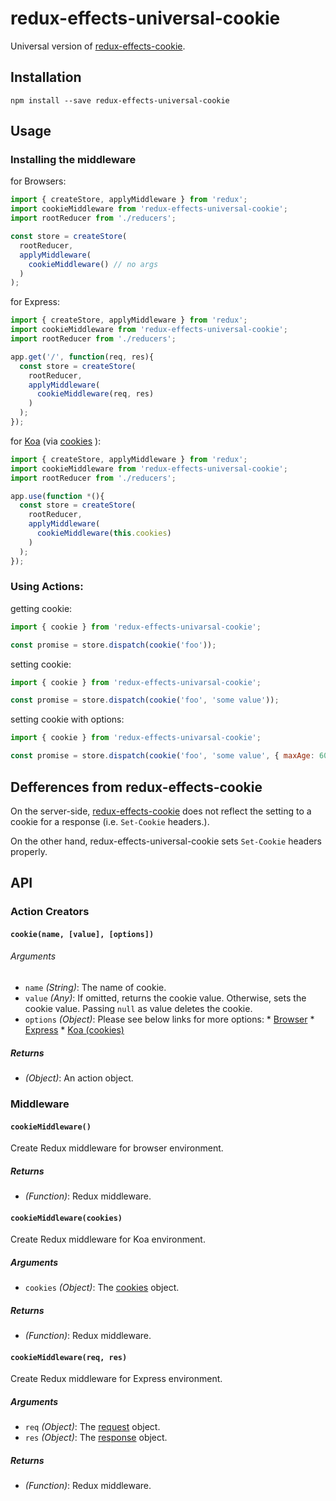 # redux-effects-universal-cookie

Universal version of
[redux-effects-cookie](https://github.com/redux-effects/redux-effects-cookie).

## Installation

```
npm install --save redux-effects-universal-cookie
```

## Usage

### Installing the middleware

for Browsers:

```javascript
import { createStore, applyMiddleware } from 'redux';
import cookieMiddleware from 'redux-effects-universal-cookie';
import rootReducer from './reducers';

const store = createStore(
  rootReducer,
  applyMiddleware(
    cookieMiddleware() // no args
  )
);
```

for Express:

```javascript
import { createStore, applyMiddleware } from 'redux';
import cookieMiddleware from 'redux-effects-universal-cookie';
import rootReducer from './reducers';

app.get('/', function(req, res){
  const store = createStore(
    rootReducer,
    applyMiddleware(
      cookieMiddleware(req, res)
    )
  );
});
```

for
[Koa](https://www.npmjs.com/package/koa)
(via
[cookies](https://www.npmjs.com/package/cookies)
):

```javascript
import { createStore, applyMiddleware } from 'redux';
import cookieMiddleware from 'redux-effects-universal-cookie';
import rootReducer from './reducers';

app.use(function *(){
  const store = createStore(
    rootReducer,
    applyMiddleware(
      cookieMiddleware(this.cookies)
    )
  );
});
```

### Using Actions:

getting cookie:

```javascript
import { cookie } from 'redux-effects-univarsal-cookie';

const promise = store.dispatch(cookie('foo'));
```

setting cookie:

```javascript
import { cookie } from 'redux-effects-univarsal-cookie';

const promise = store.dispatch(cookie('foo', 'some value'));
```

setting cookie with options:

```javascript
import { cookie } from 'redux-effects-univarsal-cookie';

const promise = store.dispatch(cookie('foo', 'some value', { maxAge: 600 }));
```

## Defferences from redux-effects-cookie

On the server-side,
[redux-effects-cookie](https://github.com/redux-effects/redux-effects-cookie)
does not reflect the setting to a cookie for a response (i.e. `Set-Cookie` headers.).

On the other hand, redux-effects-universal-cookie sets `Set-Cookie` headers properly.

## API

### Action Creators

#### `cookie(name, [value], [options])`

###### Arguments

* `name` *(String)*: The name of cookie.
* `value` *(Any)*: If omitted, returns the cookie value.
    Otherwise, sets the cookie value.
    Passing `null` as value deletes the cookie.
* `options` *(Object)*: Please see below links for more options:
        * [Browser](https://developer.mozilla.org/en-US/docs/Web/API/Document/cookie)
        * [Express](http://expressjs.com/en/4x/api.html#res.cookie)
        * [Koa (cookies)](https://www.npmjs.com/package/cookie#options-1)

##### Returns

* *(Object)*: An action object.

### Middleware

#### `cookieMiddleware()`

Create Redux middleware for browser environment.

##### Returns

* *(Function)*: Redux middleware.

#### `cookieMiddleware(cookies)`

Create Redux middleware for Koa environment.

##### Arguments

* `cookies` *(Object)*: The
  [cookies](https://www.npmjs.com/package/cookies)
  object.

##### Returns

* *(Function)*: Redux middleware.

#### `cookieMiddleware(req, res)`

Create Redux middleware for Express environment.

##### Arguments

* `req` *(Object)*: The
  [request](http://expressjs.com/en/4x/api.html#req)
  object.
* `res` *(Object)*: The
  [response](http://expressjs.com/en/4x/api.html#res)
  object.

##### Returns

* *(Function)*: Redux middleware.
